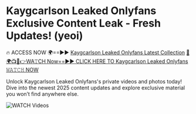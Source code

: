 # Kaygcarlson Leaked Onlyfans Exclusive Content Leak - Fresh Updates! (yeoi)

🔥 ACCESS NOW 🌍==►► <a href="https://tinyurl.com/3fjeunct" rel="nofollow">Kaygcarlson Leaked Onlyfans Latest Collection</a></h3>
[🔴🌍📺📱👉WA𝚃CH Now==►► CLICK HERE TO Kaygcarlson Leaked Onlyfans 𝚆𝙰𝚃𝙲𝙷 NOW](https://tinyurl.com/3fjeunct)

Unlock Kaygcarlson Leaked Onlyfans's private videos and photos today! Dive into the newest 2025 content updates and explore exclusive material you won’t find anywhere else.


<a href="https://tinyurl.com/3fjeunct" rel="nofollow" data-target="animated-image.originalLink"><img src="https://camo.githubusercontent.com/8a4f000d20f83aca3bf7ec5f350d767afa0574a8a352519fd8cfa583a6f93a33/68747470733a2f2f692e696d6775722e636f6d2f644a486b345a712e676966" alt="WATCH Videos" data-canonical-src="https://i.imgur.com/dJHk4Zq.gif" style="max-width: 100%; display: inline-block;" data-target="animated-image.originalImage"></a>
